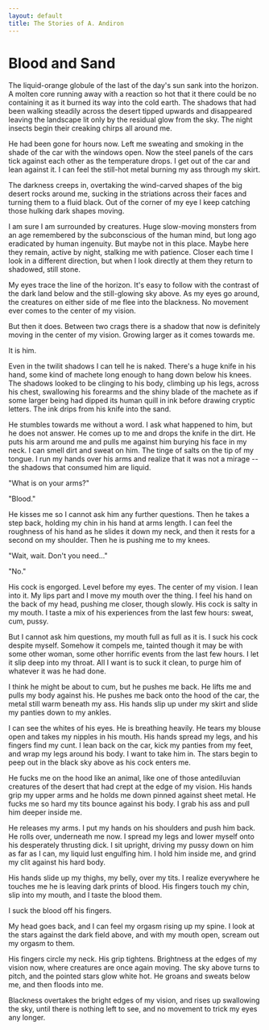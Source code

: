 ```yaml
---
layout: default
title: The Stories of A. Andiron
---
```



# Blood and Sand

The liquid-orange globule of the last of the day's sun sank into the
horizon. A molten core running away with a reaction so hot that it there
could be no containing it as it burned its way into the cold earth. The
shadows that had been walking steadily across the desert tipped upwards
and disappeared leaving the landscape lit only by the residual glow from
the sky. The night insects begin their creaking chirps all around me.

He had been gone for hours now. Left me sweating and smoking in the
shade of the car with the windows open. Now the steel panels of the
cars tick against each other as the temperature drops. I get out of the
car and lean against it. I can feel the still-hot metal burning my ass
through my skirt.

The darkness creeps in, overtaking the wind-carved shapes of the big
desert rocks around me, sucking in the striations across their faces
and turning them to a fluid black. Out of the corner of my eye I keep
catching those hulking dark shapes moving.

I am sure I am surrounded by creatures. Huge slow-moving monsters from
an age remembered by the subconscious of the human mind, but long ago
eradicated by human ingenuity. But maybe not in this place. Maybe here
they remain, active by night, stalking me with patience. Closer each
time I look in a different direction, but when I look directly at them
they return to shadowed, still stone.

My eyes trace the line of the horizon. It's easy to follow with the
contrast of the dark land below and the still-glowing sky above. As
my eyes go around, the creatures on either side of me flee into the
blackness. No movement ever comes to the center of my vision.

But then it does. Between two crags there is a shadow that now is
definitely moving in the center of my vision. Growing larger as it comes
towards me.

It is him.

Even in the twilit shadows I can tell he is naked. There's a huge knife
in his hand, some kind of machete long enough to hang down below his
knees. The shadows looked to be clinging to his body, climbing up his
legs, across his chest, swallowing his forearms and the shiny blade of
the machete as if some larger being had dipped its human quill in ink
before drawing cryptic letters. The ink drips from his knife into the
sand.

He stumbles towards me without a word. I ask what happened to him, but
he does not answer. He comes up to me and drops the knife in the dirt.
He puts his arm around me and pulls me against him burying his face in
my neck. I can smell dirt and sweat on him. The tinge of salts on the
tip of my tongue. I run my hands over his arms and realize that it was
not a mirage -- the shadows that consumed him are liquid.

"What is on your arms?"

"Blood."

He kisses me so I cannot ask him any further questions. Then he takes a
step back, holding my chin in his hand at arms length. I can feel the
roughness of his hand as he slides it down my neck, and then it rests
for a second on my shoulder. Then he is pushing me to my knees.

"Wait, wait. Don't you need..."

"No."

His cock is engorged. Level before my eyes. The center of my vision. I
lean into it. My lips part and I move my mouth over the thing. I feel
his hand on the back of my head, pushing me closer, though slowly. His
cock is salty in my mouth. I taste a mix of his experiences from the
last few hours: sweat, cum, pussy.

But I cannot ask him questions, my mouth full as full as it is. I suck
his cock despite myself. Somehow it compels me, tainted though it may
be with some other woman, some other horrific events from the last few
hours. I let it slip deep into my throat. All I want is to suck it
clean, to purge him of whatever it was he had done.

I think he might be about to cum, but he pushes me back. He lifts me and
pulls my body against his. He pushes me back onto the hood of the car,
the metal still warm beneath my ass. His hands slip up under my skirt
and slide my panties down to my ankles.

I can see the whites of his eyes. He is breathing heavily. He tears my
blouse open and takes my nipples in his mouth. His hands spread my legs,
and his fingers find my cunt. I lean back on the car, kick my panties
from my feet, and wrap my legs around his body. I want to take him in.
The stars begin to peep out in the black sky above as his cock enters
me.

He fucks me on the hood like an animal, like one of those antediluvian
creatures of the desert that had crept at the edge of my vision. His
hands grip my upper arms and he holds me down pinned against sheet
metal. He fucks me so hard my tits bounce against his body. I grab his
ass and pull him deeper inside me.

He releases my arms. I put my hands on his shoulders and push him back.
He rolls over, underneath me now. I spread my legs and lower myself onto
his desperately thrusting dick. I sit upright, driving my pussy down on
him as far as I can, my liquid lust engulfing him. I hold him inside me,
and grind my clit against his hard body.

His hands slide up my thighs, my belly, over my tits. I realize
everywhere he touches me he is leaving dark prints of blood. His fingers
touch my chin, slip into my mouth, and I taste the blood them.

I suck the blood off his fingers.

My head goes back, and I can feel my orgasm rising up my spine. I look
at the stars against the dark field above, and with my mouth open,
scream out my orgasm to them.

His fingers circle my neck. His grip tightens. Brightness at the edges
of my vision now, where creatures are once again moving. The sky above
turns to pitch, and the pointed stars glow white hot. He groans and
sweats below me, and then floods into me.

Blackness overtakes the bright edges of my vision, and rises up
swallowing the sky, until there is nothing left to see, and no movement
to trick my eyes any longer.



